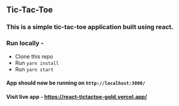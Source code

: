 ## Tic-Tac-Toe

### This is a simple tic-tac-toe application built using react.

### Run locally -

- Clone this repo
- Run `yarn install`
- Run `yarn start`

#### App should now be running on `http://localhost:3000/`

#### Visit live app - https://react-tictactoe-gold.vercel.app/
